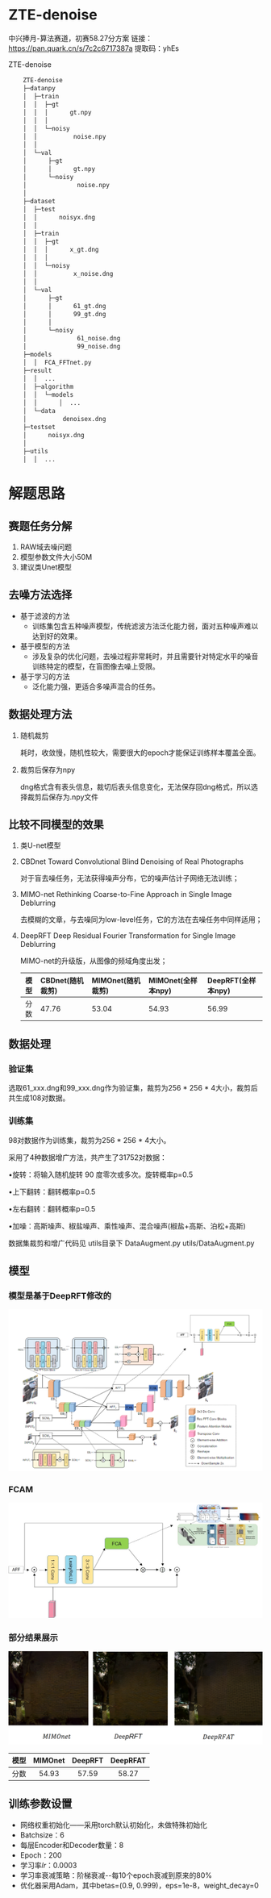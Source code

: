# ZTE-denoise
中兴捧月-算法赛道，初赛58.27分方案
链接：https://pan.quark.cn/s/7c2c6717387a  提取码：yhEs

ZTE-denoise

``` 
	ZTE-denoise  
	├─datanpy
	│  ├─train
	│  │  ├─gt
	│  │  │      gt.npy
	│  │  │      
	│  │  └─noisy
	│  │          noise.npy
	│  │          
	│  └─val
	│      ├─gt
	│      │      gt.npy
	│      └─noisy
	│              noise.npy
	│              
	├─dataset
	│  ├─test
	│  │      noisyx.dng
	│  │      
	│  ├─train
	│  │  ├─gt
	│  │  │      x_gt.dng
	│  │  │      
	│  │  └─noisy
	│  │          x_noise.dng
	│  │          
	│  └─val
	│      ├─gt
	│      │      61_gt.dng
	│      │      99_gt.dng
	│      │      
	│      └─noisy
	│              61_noise.dng
	│              99_noise.dng    
	├─models
	│  │  FCA_FFTnet.py   
	├─result
	│  │  ...
	│  ├─algorithm
	│  │  └─models
	│  │      │  ...
	│  └─data
	│          denoisex.dng 
	├─testset
	│      noisyx.dng
	│      
	├─utils
	│  │  ...

 ```

# 解题思路

## 赛题任务分解

1. RAW域去噪问题
2. 模型参数文件大小50M
3. 建议类Unet模型

## 去噪方法选择

- 基于滤波的方法
  - 训练集包含五种噪声模型，传统滤波方法泛化能力弱，面对五种噪声难以达到好的效果。
- 基于模型的方法
  - 涉及复杂的优化问题，去噪过程非常耗时，并且需要针对特定水平的噪音训练特定的模型，在盲图像去噪上受限。
- 基于学习的方法
  - 泛化能力强，更适合多噪声混合的任务。

## 数据处理方法

1. 随机裁剪

   耗时，收敛慢，随机性较大，需要很大的epoch才能保证训练样本覆盖全面。

2. 裁剪后保存为npy

   dng格式含有表头信息，裁切后表头信息变化，无法保存回dng格式，所以选择裁剪后保存为.npy文件

## 比较不同模型的效果

1. 类U-net模型

2. CBDnet  Toward Convolutional Blind Denoising of Real Photographs

   对于盲去噪任务，无法获得噪声分布，它的噪声估计子网络无法训练；

3. MIMO-net   Rethinking Coarse-to-Fine Approach in Single Image Deblurring

   去模糊的文章，与去噪同为low-level任务，它的方法在去噪任务中同样适用；

4. DeepRFT   Deep Residual Fourier Transformation for Single Image Deblurring

   MIMO-net的升级版，从图像的频域角度出发；

   | **模型** | **CBDnet(随机裁剪**) | MIMOnet(随机裁剪) | MIMOnet(全样本npy) | DeepRFT(全样本npy) |
   | :------: | -------------------- | ----------------- | ------------------ | ------------------ |
   |   分数   | 47.76                | 53.04             | 54.93              | 56.99              |

## 数据处理

### 验证集

选取61_xxx.dng和99_xxx.dng作为验证集，裁剪为256 * 256 * 4大小，裁剪后共生成108对数据。

### 训练集 

98对数据作为训练集，裁剪为256 * 256 * 4大小。

采用了4种数据增广方法，共产生了31752对数据：

•旋转：将输入随机旋转 90 度零次或多次。旋转概率p=0.5

•上下翻转：翻转概率p=0.5

•左右翻转：翻转概率p=0.5

•加噪：高斯噪声、椒盐噪声、乘性噪声、混合噪声(椒盐+高斯、泊松+高斯)

数据集裁剪和增广代码见 utils目录下 DataAugment.py    utils/DataAugment.py

## 模型

### 模型是基于DeepRFT修改的
![image2](https://github.com/lierererniu/picnote/blob/main/img/%E5%9B%BE%E7%89%872.png)
### FCAM

![图片4](https://github.com/lierererniu/picnote/blob/main/img/%E5%9B%BE%E7%89%874.jpg)

### 部分结果展示

![图片5](https://github.com/lierererniu/picnote/blob/main/img/%E5%9B%BE%E7%89%875.bmp)

| **模型** | **MIMOnet** | **DeepRFT** | **DeepRFAT** |
| :------: | :---------: | :---------: | :----------: |
|   分数   |    54.93    |    57.59    |    58.27     |

## 训练参数设置

- 网络权重初始化——采用torch默认初始化，未做特殊初始化
- Batchsize：6
- 每层Encoder和Decoder数量：8
- Epoch：200
- 学习率𝑙𝑟：0.0003
- 学习率衰减策略：阶梯衰减--每10个epoch衰减到原来的80%
- 优化器采用Adam，其中betas=(0.9, 0.999)，eps=1e-8，weight_decay=0
